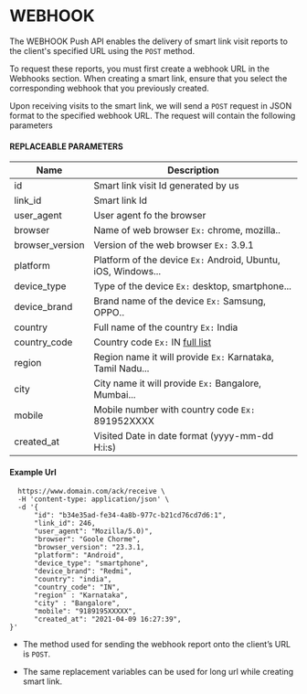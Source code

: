 # WEBHOOK

The WEBHOOK Push API enables the delivery of smart link visit reports to the client's specified URL using the `POST` method.

To request these reports, you must first create a webhook URL in the Webhooks section. When creating a smart link, ensure that you select the corresponding webhook that you previously created.

Upon receiving visits to the smart link, we will send a `POST` request in JSON format to the specified webhook URL. The request will contain the following parameters

#### REPLACEABLE PARAMETERS

| Name            | Description                                                   |
| --------------- | ------------------------------------------------------------- |
| id              | Smart link visit Id generated by us                           |
| link_id         | Smart link Id                                                 |
| user_agent      | User agent fo the browser                                     |
| browser         | Name of web browser `Ex:` chrome, mozilla..                   |
| browser_version | Version of the web browser `Ex:` 3.9.1                        |
| platform        | Platform of the device `Ex:` Android, Ubuntu, iOS, Windows... |
| device_type     | Type of the device `Ex:` desktop, smartphone...               |
| device_brand    | Brand name of the device `Ex:` Samsung, OPPO..                |
| country         | Full name of the country `Ex:` India                          |
| country_code    | Country code `Ex:` IN [full list](https://www.iban.com/country-codes) |
| region          | Region name it will provide `Ex:` Karnataka, Tamil Nadu...    |
| city            | City name it will provide `Ex:` Bangalore, Mumbai...          |
| mobile          | Mobile number with country code `Ex:` 891952XXXX              |
| created_at      | Visited Date in date format (yyyy-mm-dd H:i:s)                |


#### Example Url

```shell -X POST \ 
  https://www.domain.com/ack/receive \
  -H 'content-type: application/json' \
  -d '{
      "id": "b34e35ad-fe34-4a8b-977c-b21cd76cd7d6:1",
      "link_id": 246,
      "user_agent": "Mozilla/5.0)",
      "browser": "Goole Chorme",
      "browser_version": "23.3.1,
      "platform": "Android",
      "device_type": "smartphone",
      "device_brand": "Redmi",
      "country": "india",
      "country_code": "IN",
      "region" : "Karnataka",
      "city" : "Bangalore",
      "mobile": "9189195XXXXX",
      "created_at": "2021-04-09 16:27:39",
}'
```

- The method used for sending the webhook report onto the client’s URL is `POST`.

- The same replacement variables can be used for long url while creating smart link.
